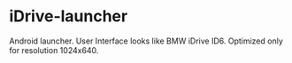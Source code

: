 # iDrive-launcher
Android launcher. User Interface looks like BMW iDrive ID6. Optimized only for resolution 1024x640.
